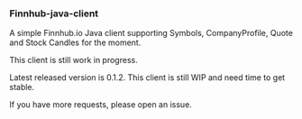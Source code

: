 ### Finnhub-java-client

A simple Finnhub.io Java client supporting Symbols, CompanyProfile, Quote and Stock Candles for the moment.

This client is still work in progress.

Latest released version is 0.1.2. This client is still WIP and need time to get stable.

If you have more requests, please open an issue.
